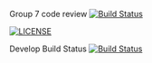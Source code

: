 Group 7 code review
[![Build Status](https://travis-ci.org/Nyein-Thu-Aung315/GP7.svg?branch=master)](https://travis-ci.org/Nyein-Thu-Aung315/GP7)

[![LICENSE](https://img.shields.io/github/license/Nyein-Thu-Aung315/GP7.svg?style=flat-square)](https://github.com/Nyein-Thu-Aung315/GP7/master/LICENSE)

Develop Build Status [![Build Status](https://travis-ci.org/Nyein-Thu-Aung315/GP7.svg?branch=develop)](https://travis-ci.org/Nyein-Thu-Aung315/GP7)